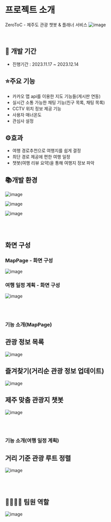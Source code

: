 
# 프로젝트 소개
ZeroToC - 제주도 관광 챗봇 & 플래너 서비스
![image](https://github.com/parkgo0504/jejuPaln-chatbot/assets/75320567/0ce2ebc9-aa60-4bcd-b5cd-5069325fb724)

<br/>

## 📅 개발 기간
* 진행기간 : 2023.11.17 ~ 2023.12.14


## ⭐주요 기능
- 카카오 맵 api를 이용한 지도 기능들(게시판 연동)
- 실시간 소통 가능한 채팅 기능(친구 목록, 채팅 목록)
- CCTV 위치 정보 제공 기능
- 사용자 매너온도
- 관심사 설정


## ⚙효과

* 여행 경로추천으로 여행지를 쉽게 결정
* 최단 경로 제공에 편한 여행 일정
* 챗봇(여행 리뷰 요약)을 통해 여행지 정보 파악




## 📚개발 환경
![image](https://github.com/parkgo0504/jejuPaln-chatbot/assets/75320567/38a1db80-1d4a-4be4-8c76-b035f8b41ce5)

![image](https://github.com/parkgo0504/jejuPaln-chatbot/assets/75320567/3c7d1687-4a7a-437c-8641-19ddc1e939dd)

![image](https://github.com/parkgo0504/jejuPaln-chatbot/assets/75320567/70f53161-a077-4bf0-9c44-28771063da72)


<br/><br/>

## 화면 구성

### MapPage - 화면 구성
![image](https://github.com/parkgo0504/jejuPaln-chatbot/assets/75320567/1a0b76ee-0a18-41e0-8493-44c1260756dc)

### 여행 일정 계획 - 화면 구성
![image](https://github.com/parkgo0504/jejuPaln-chatbot/assets/75320567/647b0d72-45e6-4c87-a4aa-57e6a69e34a6)


<br/><br/>
### 기능 소개(MapPage)

## 관광 정보 목록
![image](https://github.com/parkgo0504/jejuPaln-chatbot/assets/75320567/5a530c1e-1c62-4e07-8e2b-2489327872a6)

## 즐겨찾기(거리순 관광 정보 업데이트)
![image](https://github.com/parkgo0504/jejuPaln-chatbot/assets/75320567/2fe1d7b0-8930-4f8a-af65-da93125ae708)

## 제주 맞춤 관광지 챗봇
![image](https://github.com/parkgo0504/jejuPaln-chatbot/assets/75320567/7171cc96-9196-4bb7-8a12-fddecd78c39f)

<br/><br/>
### 기능 소개(여행 일정 계획)

## 거리 기준 관광 루트 정렬
![image](https://github.com/parkgo0504/jejuPaln-chatbot/assets/75320567/2c242f9a-75a5-44fc-8de4-f26e2d8773da)


<br/><br/>
## 👨‍👩‍👦‍👦 팀원 역할

![image](https://github.com/parkgo0504/jejuPaln-chatbot/assets/75320567/3a98fc94-0623-4e34-8c3e-6a91050e8b69)






















